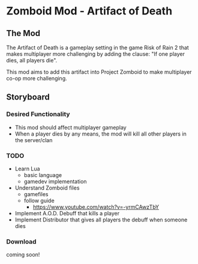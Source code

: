 # Zomboid Mod - Artifact of Death

## The Mod

The Artifact of Death is a gameplay setting in the game Risk of Rain 2 that makes multiplayer more challenging by adding the clause: "If one player dies, all players die".

This mod aims to add this artifact into Project Zomboid to make multiplayer co-op more challenging.

## Storyboard
### Desired Functionality
- This mod should affect multiplayer gameplay
- When a player dies by any means, the mod will kill all other players in the server/clan

### TODO
- Learn Lua
    - basic language
    - gamedev implementation
- Understand Zomboid files
    - gamefiles
    - follow guide
        - https://www.youtube.com/watch?v=-yrmCAwzTbY
- Implement A.O.D. Debuff that kills a player
- Implement Distributor that gives all players the debuff when someone dies


### Download
coming soon!